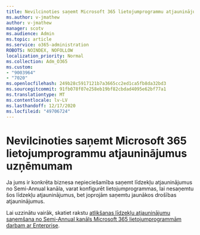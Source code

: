 ```yaml
---
title: Nevilcinoties saņemt Microsoft 365 lietojumprogrammu atjauninājumus uzņēmumam
ms.author: v-jmathew
author: v-jmathew
manager: scotv
ms.audience: Admin
ms.topic: article
ms.service: o365-administration
ROBOTS: NOINDEX, NOFOLLOW
localization_priority: Normal
ms.collection: Adm_O365
ms.custom:
- "9003964"
- "7020"
ms.openlocfilehash: 249b28c5917121b7a3665cc2ed1ca5fb8da32bd3
ms.sourcegitcommit: 91fb078f07e258eb19bf82cbdad4095e62bf77a1
ms.translationtype: MT
ms.contentlocale: lv-LV
ms.lasthandoff: 12/17/2020
ms.locfileid: "49706724"
---
```

# <a name="delay-receiving-updates-to-microsoft-365-apps-for-enterprise"></a>Nevilcinoties saņemt Microsoft 365 lietojumprogrammu atjauninājumus uzņēmumam

Ja jums ir konkrēta biznesa nepieciešamība saņemt līdzekļu atjauninājumus no Semi-Annual kanāla, varat konfigurēt lietojumprogrammas, lai nesaņemtu šos līdzekļu atjauninājumus, bet joprojām saņemtu jaunākos drošības atjauninājumus.

Lai uzzinātu vairāk, skatiet rakstu [atlikšanas līdzekļu atjauninājumu saņemšana no Semi-Annual kanāls Microsoft 365 lietojumprogrammām darbam ar Enterprise](https://go.microsoft.com/fwlink/?linkid=2109533).
